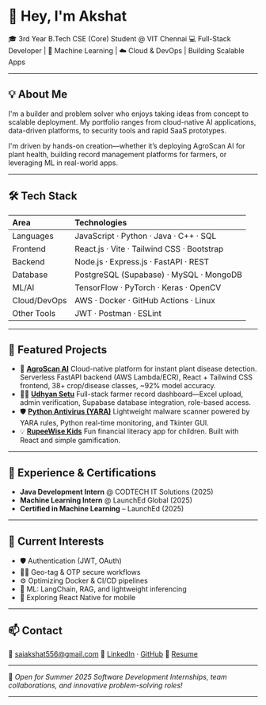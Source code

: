 
# 👋 Hey, I'm Akshat

🎓 3rd Year B.Tech CSE (Core) Student @ VIT Chennai
💻 Full-Stack Developer | 🧠 Machine Learning | ☁️ Cloud \& DevOps | Building Scalable Apps

***

## 💡 About Me

I'm a builder and problem solver who enjoys taking ideas from concept to scalable deployment. My portfolio ranges from cloud-native AI applications, data-driven platforms, to security tools and rapid SaaS prototypes.

I'm driven by hands-on creation—whether it’s deploying AgroScan AI for plant health, building record management platforms for farmers, or leveraging ML in real-world apps.

***

## 🛠️ Tech Stack

| Area | Technologies |
| :-- | :-- |
| Languages | JavaScript · Python · Java · C++ · SQL |
| Frontend | React.js · Vite · Tailwind CSS · Bootstrap |
| Backend | Node.js · Express.js · FastAPI · REST |
| Database | PostgreSQL (Supabase) · MySQL · MongoDB |
| ML/AI | TensorFlow · PyTorch · Keras · OpenCV |
| Cloud/DevOps | AWS · Docker · GitHub Actions · Linux |
| Other Tools | JWT · Postman · ESLint |


***

## 🚀 Featured Projects

- 🌿 [**AgroScan AI**](https://github.com/msv-akshat/AgroScan_AI)
Cloud-native platform for instant plant disease detection. Serverless FastAPI backend (AWS Lambda/ECR), React + Tailwind CSS frontend, 38+ crop/disease classes, ~92% model accuracy.
- 🧑‍🌾 [**Udhyan Setu**](https://github.com/msv-akshat/UdhyanSetu_Final)
Full-stack farmer record dashboard—Excel upload, admin verification, Supabase database integration, role-based access.
- 🛡️ [**Python Antivirus (YARA)**](https://github.com/msv-akshat/myantivirus)
Lightweight malware scanner powered by YARA rules, Python real-time monitoring, and Tkinter GUI.
- 💡 [**RupeeWise Kids**](https://github.com/msv-akshat/rupee-wise-kids)
Fun financial literacy app for children. Built with React and simple gamification.

***

## 💼 Experience \& Certifications

- **Java Development Intern** @ CODTECH IT Solutions (2025)
- **Machine Learning Intern** @ LaunchEd Global (2025)
- **Certified in Machine Learning** – LaunchEd (2025)

***

## 🔬 Current Interests

- 🛡️ Authentication (JWT, OAuth)
- 👨‍🌾 Geo-tag \& OTP secure workflows
- ⚙️ Optimizing Docker \& CI/CD pipelines
- 🧠 ML: LangChain, RAG, and lightweight inferencing
- 📱 Exploring React Native for mobile

***

## 📫 Contact

📧 [saiakshat556@gmail.com](mailto:saiakshat556@gmail.com)
🔗 [LinkedIn](https://www.linkedin.com/in/sai-venkat-akshat-madamsetty-b3242328b/) · [GitHub](https://github.com/msv-akshat)
📄 [Resume](https://drive.google.com/file/d/1wVtpW0WUHmDbFfbk8lsG2n3mXMaMyomA/view?usp=sharing)

***

🚀 *Open for Summer 2025 Software Development Internships, team collaborations, and innovative problem-solving roles!*

***

